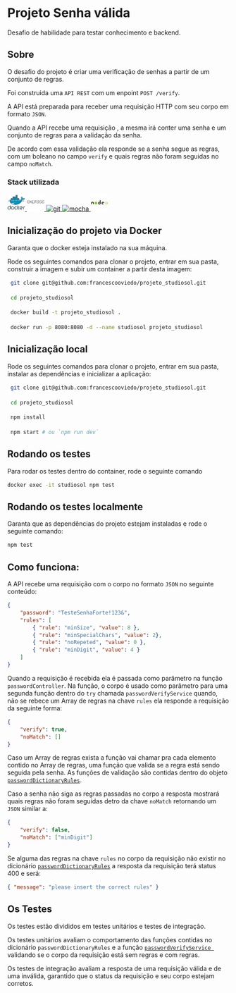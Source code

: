 
# Projeto Senha válida 

Desafio de habilidade para testar conhecimento e backend. 

## Sobre

O desafio do projeto é criar uma verificação de senhas a partir
de um conjunto de regras.

Foi construida uma `API REST` com um enpoint `POST /verify`.

A API está preparada para receber uma requisição HTTP com seu
corpo em formato `JSON`.

Quando a API recebe uma requisição , a mesma irá conter uma senha e um 
conjunto de regras para a validação da senha.

De acordo com essa validação ela responde se a senha segue as regras, com um boleano
no campo `verify` e quais regras não foram seguidas no campo `noMatch`.

### Stack utilizada


<p align="left"> <a href="https://www.docker.com/" target="_blank" rel="noreferrer"> <img src="https://raw.githubusercontent.com/devicons/devicon/master/icons/docker/docker-original-wordmark.svg" alt="docker" width="40" height="40"/> </a> <a href="https://expressjs.com" target="_blank" rel="noreferrer"> <img src="https://raw.githubusercontent.com/devicons/devicon/master/icons/express/express-original-wordmark.svg" alt="express" width="40" height="40"/> </a> <a href="https://git-scm.com/" target="_blank" rel="noreferrer"> <img src="https://www.vectorlogo.zone/logos/git-scm/git-scm-icon.svg" alt="git" width="40" height="40"/> </a> <a href="https://mochajs.org" target="_blank" rel="noreferrer"> <img src="https://www.vectorlogo.zone/logos/mochajs/mochajs-icon.svg" alt="mocha" width="40" height="40"/> </a> <a href="https://nodejs.org" target="_blank" rel="noreferrer"> <img src="https://raw.githubusercontent.com/devicons/devicon/master/icons/nodejs/nodejs-original-wordmark.svg" alt="nodejs" width="40" height="40"/> </a> </p>


## Inicialização do projeto via Docker

Garanta que o docker esteja instalado na sua máquina.

Rode os seguintes comandos para clonar o projeto, entrar em sua pasta, construir a imagem e subir um container a partir desta imagem: 

```sh
 git clone git@github.com:francescooviedo/projeto_studiosol.git

 cd projeto_studiosol

 docker build -t projeto_studiosol .    

 docker run -p 8080:8080 -d --name studiosol projeto_studiosol     
```

## Inicialização local

Rode os seguintes comandos para clonar o projeto, entrar em sua pasta, instalar as dependências e inicializar a aplicação: 

```sh
 git clone git@github.com:francescooviedo/projeto_studiosol.git

 cd projeto_studiosol

 npm install

 npm start # ou `npm run dev` 
```
## Rodando os testes

Para rodar os testes dentro do container, rode o seguinte comando

```bash
docker exec -it studiosol npm test    
```

## Rodando os testes localmente

Garanta que as dependências do projeto estejam instaladas e rode o seguinte comando:

```bash
npm test
```
## Como funciona:

A API recebe uma requisição com o corpo no formato `JSON` no seguinte conteúdo:
```json
{
    "password": "TesteSenhaForte!123&",
    "rules": [
        { "rule": "minSize", "value": 8 },
        { "rule": "minSpecialChars", "value": 2},
        { "rule": "noRepeted", "value": 0 },
        { "rule": "minDigit", "value": 4 }
    ]
}
```
Quando a requisição é recebida ela é passada como parâmetro na função `passwordController`.
Na função, o corpo é usado como parâmetro para uma segunda função dentro do `try` chamada
`passwordVerifyService`	quando, não se rebece um Array de regras na chave `rules` ela responde a requisição da seguinte forma:
```json
{
    "verify": true,
    "noMatch": []
}
```

Caso um Array de regras exista a função vai chamar pra cada elemento contido no Array 
de regras, uma função que valida se a regra está sendo seguida pela senha.
As funções de validação são contidas dentro do objeto [`passwordDictionaryRules`](#src/services/passwordService.js).

Caso a senha não siga as regras passadas no corpo a resposta mostrará quais regras não foram
seguidas detro da chave `noMatch` retornando um `JSON` similar a:

```json
{
    "verify": false,
    "noMatch": ["minDigit"]
}
```

Se alguma das regras na chave `rules` no corpo da requisição não existir no dicionário [`passwordDictionaryRules`](#src/services/passwordService.js)
a resposta da requisição terá status 400 e será: 

```json
{ "message": "please insert the correct rules" }
```

## Os Testes

Os testes estão divididos em testes unitários e testes de integração.

Os testes unitários avaliam o comportamento das funções contidas no dicionário `passwordDictionaryRules` e a função [`passwordVerifyService `](#src/services/passwordService.js) validando se o corpo da requisição está sem regras e com regras.

Os testes de integração avaliam a resposta de uma requisição válida e de uma inválida, garantido que o 
status da requisição e seu corpo estejam corretos.


